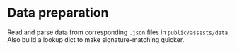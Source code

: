 # Data preparation

Read and parse data from corresponding `.json` files in `public/assests/data`. Also build a lookup dict to make signature-matching quicker. 

